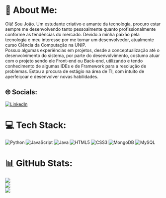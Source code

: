 # 💫 About Me:
Olá! Sou João. Um estudante criativo e amante da tecnologia, procuro estar sempre me desenvolvendo tanto pessoalmente quanto profissionalmente conforme as tendências do mercado. Devido a minha paixão pela tecnologia e meu interesse por me tornar um desenvolvedor, atualmente curso Ciência da Computação na UNIP.<br>Possuo algumas experiências em projetos, desde a conceptualização até o desenvolvimento do sistema, por parte do desenvolvimento, costumo atuar com o projeto sendo ele Front-end ou Back-end, utilizando e tendo conhecimento de algumas IDEs e de Framework para a resolução de problemas. Estou a procura de estágio na área de TI, com intuito de aperfeiçoar e desenvolver novas habilidades.  


## 🌐 Socials:
[![LinkedIn](https://img.shields.io/badge/LinkedIn-%230077B5.svg?logo=linkedin&logoColor=white)](https://linkedin.com/in/JoãoVictorFerrariRufino) 



# 💻 Tech Stack:
![Python](https://img.shields.io/badge/python-3670A0?style=for-the-badge&logo=python&logoColor=ffdd54) ![JavaScript](https://img.shields.io/badge/javascript-%23323330.svg?style=for-the-badge&logo=javascript&logoColor=%23F7DF1E) ![Java](https://img.shields.io/badge/java-%23ED8B00.svg?style=for-the-badge&logo=openjdk&logoColor=white) ![HTML5](https://img.shields.io/badge/html5-%23E34F26.svg?style=for-the-badge&logo=html5&logoColor=white) ![CSS3](https://img.shields.io/badge/css3-%231572B6.svg?style=for-the-badge&logo=css3&logoColor=white) ![MongoDB](https://img.shields.io/badge/MongoDB-%234ea94b.svg?style=for-the-badge&logo=mongodb&logoColor=white) ![MySQL](https://img.shields.io/badge/mysql-%2300000f.svg?style=for-the-badge&logo=mysql&logoColor=white)
# 📊 GitHub Stats:
![](https://github-readme-stats.vercel.app/api?username=JoaoVFerrari&theme=vue-dark&hide_border=false&include_all_commits=false&count_private=false)<br/>
![](https://github-readme-streak-stats.herokuapp.com/?user=JoaoVFerrari&theme=vue-dark&hide_border=false)<br/>
![](https://github-readme-stats.vercel.app/api/top-langs/?username=JoaoVFerrari&theme=vue-dark&hide_border=false&include_all_commits=false&count_private=false&layout=compact)

<!-- Proudly created with GPRM ( https://gprm.itsvg.in ) -->
